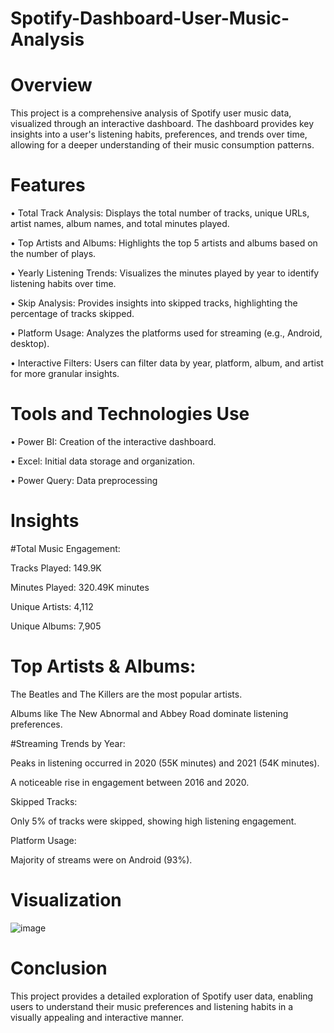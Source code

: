 # Spotify-Dashboard-User-Music-Analysis

# Overview

This project is a comprehensive analysis of Spotify user music data, visualized through an interactive dashboard. The dashboard provides key insights into a user's listening habits, preferences, and trends over time, allowing for a deeper understanding of their music consumption patterns.

# Features

•	Total Track Analysis: Displays the total number of tracks, unique URLs, artist names, album names, and total minutes played.

•	Top Artists and Albums: Highlights the top 5 artists and albums based on the number of plays.

•	Yearly Listening Trends: Visualizes the minutes played by year to identify listening habits over time.

•	Skip Analysis: Provides insights into skipped tracks, highlighting the percentage of tracks skipped.

•	Platform Usage: Analyzes the platforms used for streaming (e.g., Android, desktop).

•	Interactive Filters: Users can filter data by year, platform, album, and artist for more granular insights.

# Tools and Technologies Use

•	Power BI: Creation of the interactive dashboard.

•	Excel: Initial data storage and organization.

•	Power Query: Data preprocessing 





# Insights

#Total Music Engagement:

   Tracks Played: 149.9K

   Minutes Played: 320.49K minutes

   Unique Artists: 4,112

   Unique Albums: 7,905

# Top Artists & Albums:

   The Beatles and The Killers are the most popular artists.

   Albums like The New Abnormal and Abbey Road dominate listening preferences.

#Streaming Trends by Year:

   Peaks in listening occurred in 2020 (55K minutes) and 2021 (54K minutes).

   A noticeable rise in engagement between 2016 and 2020.

Skipped Tracks:

   Only 5% of tracks were skipped, showing high listening engagement.

Platform Usage:

  Majority of streams were on Android (93%).


# Visualization
![image](https://github.com/user-attachments/assets/2093e432-89d7-4611-9a3e-88bed2ee762c)



# Conclusion

  This project provides a detailed exploration of Spotify user data, enabling users to understand their music preferences and listening habits in a visually appealing and interactive manner.


